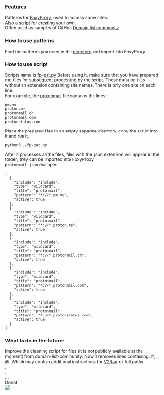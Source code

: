 ### Features

Patterns for [FoxyProxy](https://getfoxyproxy.org/), used to access some sites.  
Also a script for creating your own.  
Often used as samples of GitHub  [Domain list community](https://github.com/v2fly/domain-list-community)  

### How to use patterns
Find the patterns you need in the [directory](https://github.com/Occisor/foxyproxy-patterns/tree/main/patterns) and import into FoxyProxy

### How to use script
Scripts name is [fp-pat.py](https://github.com/Occisor/foxyproxy-patterns/blob/main/fp-pat.py)
Before using it, make sure that you have prepared the files for subsequent processing by the script.
These must be files without an extension containing site names. There is only one site on each line.  
For example, the [protonmail](https://github.com/v2fly/domain-list-community/blob/master/data/protonmail) file contains the lines:
```
pm.me
proton.me
protonmail.ch
protonmail.com
protonstatus.com
```
Place the prepared files in an empty separate directory, copy the script into it and run it.
```
python3 ./fp-pat.py
```
After it processes all the files, files with the .json extension will appear in the folder; they can be imported into FoxyProxy.  
`protonmail.json` example:
```
[
  {
    "include": "include",
    "type": "wildcard",
    "title": "protonmail",
    "pattern": "*://*.pm.me",
    "active": true
  },
  {
    "include": "include",
    "type": "wildcard",
    "title": "protonmail",
    "pattern": "*://*.proton.me",
    "active": true
  },
  {
    "include": "include",
    "type": "wildcard",
    "title": "protonmail",
    "pattern": "*://*.protonmail.ch",
    "active": true
  },
  {
    "include": "include",
    "type": "wildcard",
    "title": "protonmail",
    "pattern": "*://*.protonmail.com",
    "active": true
  },
  {
    "include": "include",
    "type": "wildcard",
    "title": "protonmail",
    "pattern": "*://*.protonstatus.com",
    "active": true
  }
]
```


### What to do in the future:
Improve the cleaning script for files (it is not publicly available at the moment) from domain-list-community. Now it removes lines containing: #, :, @. Which may contain additional instructions for [V2Ray](https://www.v2ray.com/), or full paths.  
.  
..  
...   
Donat  
[![](https://upload.wikimedia.org/wikipedia/ru/thumb/a/ad/DA_Logo_Color.svg/440px-DA_Logo_Color.svg.png)](https://www.donationalerts.com/r/sociophobenoob)
